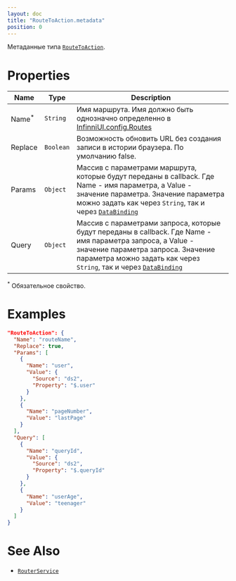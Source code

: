 ```yaml
---
layout: doc
title: "RouteToAction.metadata"
position: 0
---
```


Метаданные типа [`RouteToAction`](../).

# Properties

|Name|Type|Description|
|----|----|-----------|
|Name<sup>*</sup>|`String`|Имя маршрута. Имя должно быть однозначно определенно в [InfinniUI.config.Routes](../../../InfinniUI/InfinniUI.config.Routes)|
|Replace|`Boolean`|Возможность обновить URL без создания записи в истории браузера. По умолчанию false.|
|Params|`Object`|Массив с параметрами маршрута, которые будут переданы в callback. Где Name - имя параметра, а Value - значение параметра. Значение параметра можно задать как через `String`, так и через [`DataBinding`](../../../DataBinding)|
|Query|`Object`|Массив с параметрами запроса, которые будут переданы в callback. Где Name - имя параметра запроса, а Value - значение параметра запроса. Значение параметра можно задать как через `String`, так и через [`DataBinding`](../../../DataBinding)|

<sup>*</sup> Обязательное свойство.

# Examples

```json
"RouteToAction": {
  "Name": "routeName",
  "Replace": true,
  "Params": [
    {
      "Name": "user",
      "Value": {
        "Source": "ds2",
        "Property": "$.user"
      }
    },
    {
      "Name": "pageNumber",
      "Value": "lastPage"
    }
  ],
  "Query": [
    {
      "Name": "queryId",
      "Value": {
        "Source": "ds2",
        "Property": "$.queryId"
      }
    },
    {
      "Name": "userAge",
      "Value": "teenager"
    }
  ]
}
```

# See Also

* [`RouterService`](../../../RouterService/)
